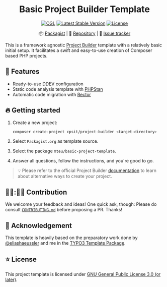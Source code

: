 <div align="center">

# Basic Project Builder Template

[![CGL](https://github.com/mteu/basic-project-template/actions/workflows/cgl.yaml/badge.svg)](https://github.com/mteu/basic-project-template/actions/workflows/cgl.yaml)
[![Latest Stable Version](http://poser.pugx.org/mteu/basic-project-template/v)](https://packagist.org/packages/mteu/basic-project-template)
[![License](http://poser.pugx.org/mteu/basic-project-template/license)](LICENSE.md)

:package:&nbsp;[Packagist](https://packagist.org/packages/mteu/basic-project-template) |
:floppy_disk:&nbsp;[Repository](https://github.com/mteu/basic-project-template) |
:bug:&nbsp;[Issue tracker](https://github.com/mteu/basic-project-template/issues)

</div>

This is a framework agnostic [Project Builder](https://github.com/CPS-IT/project-builder) template with a relatively basic initial setup. It facilitates a swift and easy-to-use creation
of Composer based PHP projects.

## 🚀 Features

* Ready-to-use [DDEV](https://ddev.readthedocs.io) configuration
* Static code analysis template with [PHPStan](https://phpstan.org/)
* Automatic code migration with [Rector](https://getrector.com/)

## 🔥 Getting started

1. Create a new project:

   ```bash
   composer create-project cpsit/project-builder <target-directory>
   ```

2. Select `Packagist.org` as template source.
3. Select the package `mteu/basic-project-template`.
4. Answer all questions, follow the instructions, and you're good to go.

> 💡 Please refer to the official Project Builder [documentation](https://github.com/CPS-IT/project-builder/blob/main/docs/usage.md)
> to learn about alternative ways to create your project.

## 👩‍💻:🧑‍💻 Contribution

We welcome your feedback and ideas! One quick ask, though: Please do consult [`CONTRIBUTING.md`](CONTRIBUTING.md) before
proposing a PR. Thanks!

## 💛 Acknowledgement
This template is heavily based on the preparatory work done by [@eliashaeussler](https://github.com/eliashaeussler) and
me in the [TYPO3 Template Package](https://github.com/CPS-IT/typo3-project-template).

## ⭐ License

This project template is licensed under [GNU General Public License 3.0 (or later)](LICENSE.md).
